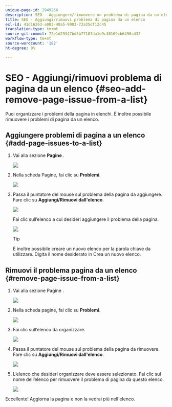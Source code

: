 ```yaml
---
unique-page-id: 2949266
description: SEO - Aggiungere/rimuovere un problema di pagina da un elenco - Marketo Docs - Documentazione del prodotto
title: SEO - Aggiungi/rimuovi problema di pagina da un elenco
exl-id: 41d16263-a083-40a5-9003-72a35df12c45
translation-type: tm+mt
source-git-commit: 72e1d29347bd5b77107da1e9c30169cb6490c432
workflow-type: tm+mt
source-wordcount: '182'
ht-degree: 0%

---
```


# SEO - Aggiungi/rimuovi problema di pagina da un elenco {#seo-add-remove-page-issue-from-a-list}

Puoi organizzare i problemi della pagina in elenchi. È inoltre possibile rimuovere i problemi di pagina da un elenco.

## Aggiungere problemi di pagina a un elenco {#add-page-issues-to-a-list}

1. Vai alla sezione **Pagine** .

   ![](assets/image2014-9-18-14-3a3-3a10.png)

1. Nella scheda Pagine, fai clic su **Problemi**.

   ![](assets/image2014-9-18-14-3a3-3a18.png)

1. Passa il puntatore del mouse sul problema della pagina da aggiungere. Fare clic su **Aggiungi/Rimuovi dall&#39;elenco**.

   ![](assets/image2014-9-18-14-3a3-3a40.png)

   Fai clic sull’elenco a cui desideri aggiungere il problema della pagina.

   ![](assets/image2014-9-18-14-3a3-3a44.png)

   >[!TIP]
   >
   >È inoltre possibile creare un nuovo elenco per la parola chiave da utilizzare. Digita il nome desiderato in Crea un nuovo elenco.

## Rimuovi il problema pagina da un elenco {#remove-page-issue-from-a-list}

1. Vai alla sezione Pagine .

   ![](assets/image2014-9-18-14-3a4-3a8.png)

1. Nella scheda pagine, fai clic su **Problemi**.

   ![](assets/image2014-9-18-14-3a4-3a22.png)

1. Fai clic sull’elenco da organizzare.

   ![](assets/image2014-9-18-14-3a4-3a29.png)

1. Passa il puntatore del mouse sul problema della pagina da rimuovere. Fare clic su **Aggiungi/Rimuovi dall&#39;elenco**.

   ![](assets/image2014-9-18-14-3a4-3a38.png)

1. L’elenco che desideri organizzare deve essere selezionato. Fai clic sul nome dell’elenco per rimuovere il problema di pagina da questo elenco.

   ![](assets/image2014-9-18-14-3a4-3a52.png)

Eccellente! Aggiorna la pagina e non la vedrai più nell&#39;elenco.
